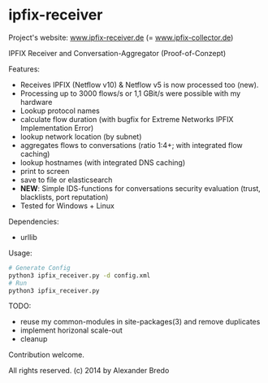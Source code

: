 ipfix-receiver
==============

Project's website: www.ipfix-receiver.de (= www.ipfix-collector.de)

IPFIX Receiver and Conversation-Aggregator (Proof-of-Conzept)

Features:
 * Receives IPFIX (Netflow v10) & Netflow v5 is now processed too (new).
 * Processing up to 3000 flows/s or 1,1 GBit/s were possible with my hardware
 * Lookup protocol names
 * calculate flow duration (with bugfix for Extreme Networks IPFIX Implementation Error)
 * lookup network location (by subnet)
 * aggregates flows to conversations (ratio 1:4+; with integrated flow caching)
 * lookup hostnames (with integrated DNS caching)
 * print to screen
 * save to file or elasticsearch
 * **NEW**: Simple IDS-functions for conversations security evaluation (trust, blacklists, port reputation)
 * Tested for Windows + Linux

Dependencies:
 * urllib

Usage:
```bash
# Generate Config
python3 ipfix_receiver.py -d config.xml
# Run
python3 ipfix_receiver.py
```

TODO: 
 * reuse my common-modules in site-packages(3) and remove duplicates
 * implement horizonal scale-out
 * cleanup
 
Contribution welcome.

All rights reserved.
(c) 2014 by Alexander Bredo

